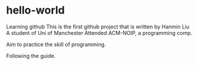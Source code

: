 # hello-world
Learning github
This is the first github project that is written by Hanmin Liu
A student of Uni of Manchester
Attended ACM-NOIP, a programming comp.

Aim to practice the skill of programming.

Following the guide.
